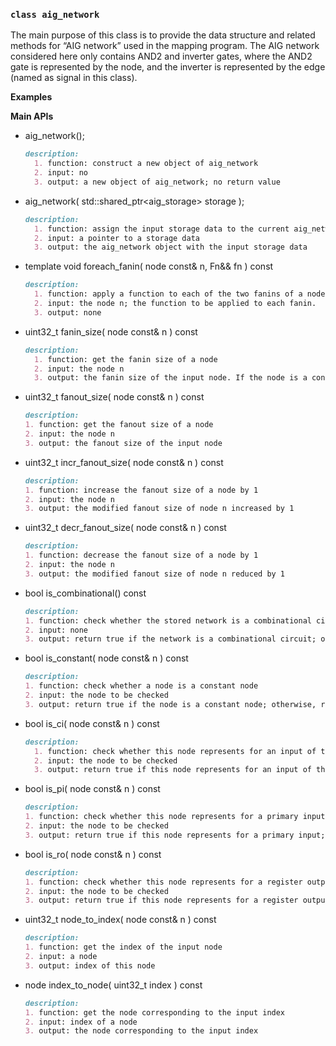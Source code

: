 
### ```class aig_network```
The main purpose of this class is to provide the data structure and related methods for “AIG network” used in the mapping program. 
The AIG network considered here only contains AND2 and inverter gates, where the AND2 gate is represented by the node, and the inverter is represented
by the edge (named as signal in this class).

**Examples**


**Main APIs**

- aig_network();
  ```markdown
  description:
    1. function: construct a new object of aig_network
    2. input: no
    3. output: a new object of aig_network; no return value
  ```

- aig_network( std::shared_ptr<aig_storage> storage );
  ```markdown
  description:
    1. function: assign the input storage data to the current aig_network.
    2. input: a pointer to a storage data
    3. output: the aig_network object with the input storage data
  ```

- template<typename Fn>
  void foreach_fanin( node const& n, Fn&& fn ) const
  ```markdown
  description:
    1. function: apply a function to each of the two fanins of a node, assuming each node only has 2 fanins.
    2. input: the node n; the function to be applied to each fanin.
    3. output: none
  ```

- uint32_t fanin_size( node const& n ) const
  ```markdown
  description:
    1. function: get the fanin size of a node
    2. input: the node n
    3. output: the fanin size of the input node. If the node is a constant or primary input, return 0; otherwise, return 2 assuming the network is AIG.
  ```

- uint32_t fanout_size( node const& n ) const
	```markdown
	description:
    1. function: get the fanout size of a node
    2. input: the node n
    3. output: the fanout size of the input node
  ```

- uint32_t incr_fanout_size( node const& n ) const
	```markdown
	description:
    1. function: increase the fanout size of a node by 1
    2. input: the node n
    3. output: the modified fanout size of node n increased by 1
  ```

- uint32_t decr_fanout_size( node const& n ) const
	```markdown
	description:
    1. function: decrease the fanout size of a node by 1
    2. input: the node n
    3. output: the modified fanout size of node n reduced by 1
  ```

- bool is_combinational() const
	```markdown
	description:
    1. function: check whether the stored network is a combinational circuit
    2. input: none
    3. output: return true if the network is a combinational circuit; otherwise, return false
  ```

- bool is_constant( node const& n ) const
	```markdown
	description:
    1. function: check whether a node is a constant node
    2. input: the node to be checked
    3. output: return true if the node is a constant node; otherwise, return false
  ```

- bool is_ci( node const& n ) const
  ```markdown
  description:
    1. function: check whether this node represents for an input of the combinational circuit, i.e., either a primary input or an output of a register.
    2. input: the node to be checked
    3. output: return true if this node represents for an input of the combinational circuit; otherwise, return false
  ```

- bool is_pi( node const& n ) const
	```markdown
	description:
    1. function: check whether this node represents for a primary input of the whole circuit without partition
    2. input: the node to be checked
    3. output: return true if this node represents for a primary input; otherwise, return false
  ```

- bool is_ro( node const& n ) const
	```markdown
	description:
    1. function: check whether this node represents for a register output
    2. input: the node to be checked
    3. output: return true if this node represents for a register output; otherwise, return false
  ```

- uint32_t node_to_index( node const& n ) const
	```markdown
	description:
    1. function: get the index of the input node
    2. input: a node
    3. output: index of this node
  ```

- node index_to_node( uint32_t index ) const
	```markdown
	description:
    1. function: get the node corresponding to the input index
    2. input: index of a node
    3. output: the node corresponding to the input index
  ```










